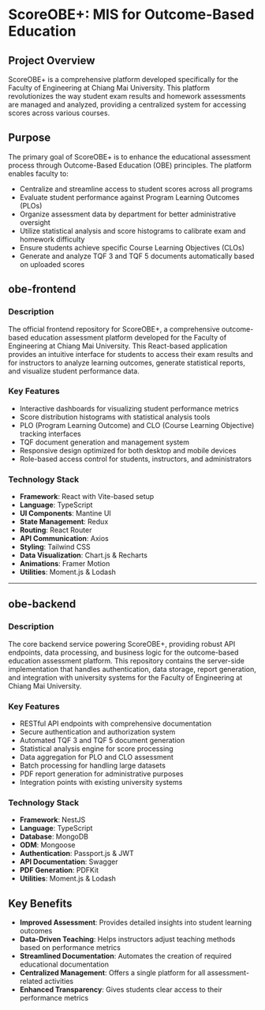 # ScoreOBE+: MIS for Outcome-Based Education


## Project Overview

ScoreOBE+ is a comprehensive platform developed specifically for the Faculty of Engineering at Chiang Mai University. This platform revolutionizes the way student exam results and homework assessments are managed and analyzed, providing a centralized system for accessing scores across various courses.

## Purpose

The primary goal of ScoreOBE+ is to enhance the educational assessment process through Outcome-Based Education (OBE) principles. The platform enables faculty to:

- Centralize and streamline access to student scores across all programs
- Evaluate student performance against Program Learning Outcomes (PLOs)
- Organize assessment data by department for better administrative oversight
- Utilize statistical analysis and score histograms to calibrate exam and homework difficulty
- Ensure students achieve specific Course Learning Objectives (CLOs)
- Generate and analyze TQF 3 and TQF 5 documents automatically based on uploaded scores


## obe-frontend

### Description

The official frontend repository for ScoreOBE+, a comprehensive outcome-based education assessment platform developed for the Faculty of Engineering at Chiang Mai University. This React-based application provides an intuitive interface for students to access their exam results and for instructors to analyze learning outcomes, generate statistical reports, and visualize student performance data.

### Key Features

- Interactive dashboards for visualizing student performance metrics
- Score distribution histograms with statistical analysis tools
- PLO (Program Learning Outcome) and CLO (Course Learning Objective) tracking interfaces
- TQF document generation and management system
- Responsive design optimized for both desktop and mobile devices
- Role-based access control for students, instructors, and administrators


### Technology Stack

- **Framework**: React with Vite-based setup
- **Language**: TypeScript
- **UI Components**: Mantine UI
- **State Management**: Redux
- **Routing**: React Router
- **API Communication**: Axios
- **Styling**: Tailwind CSS
- **Data Visualization**: Chart.js & Recharts
- **Animations**: Framer Motion
- **Utilities**: Moment.js & Lodash


---

## obe-backend

### Description

The core backend service powering ScoreOBE+, providing robust API endpoints, data processing, and business logic for the outcome-based education assessment platform. This repository contains the server-side implementation that handles authentication, data storage, report generation, and integration with university systems for the Faculty of Engineering at Chiang Mai University.

### Key Features

- RESTful API endpoints with comprehensive documentation
- Secure authentication and authorization system
- Automated TQF 3 and TQF 5 document generation
- Statistical analysis engine for score processing
- Data aggregation for PLO and CLO assessment
- Batch processing for handling large datasets
- PDF report generation for administrative purposes
- Integration points with existing university systems


### Technology Stack

- **Framework**: NestJS
- **Language**: TypeScript
- **Database**: MongoDB
- **ODM**: Mongoose
- **Authentication**: Passport.js & JWT
- **API Documentation**: Swagger
- **PDF Generation**: PDFKit
- **Utilities**: Moment.js & Lodash


## Key Benefits

- **Improved Assessment**: Provides detailed insights into student learning outcomes
- **Data-Driven Teaching**: Helps instructors adjust teaching methods based on performance metrics
- **Streamlined Documentation**: Automates the creation of required educational documentation
- **Centralized Management**: Offers a single platform for all assessment-related activities
- **Enhanced Transparency**: Gives students clear access to their performance metrics

